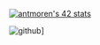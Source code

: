 [![antmoren's 42 stats](https://badge42.vercel.app/api/v2/cl47airxk008409law51ifuyg/stats?cursusId=21&coalitionId=piscine)](https://github.com/JaeSeoKim/badge42)

![github](https://img.shields.io/badge/GitHub-000000?style=for-the-badge&logo=GitHub&logoColor=white)]
